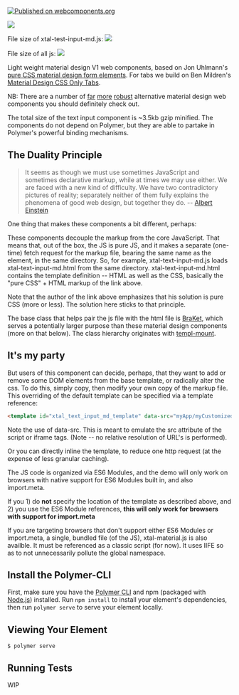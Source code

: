 [![Published on webcomponents.org](https://img.shields.io/badge/webcomponents.org-published-blue.svg)](https://www.webcomponents.org/element/bahrus/xtal-material)

<a href="https://nodei.co/npm/xtal-material/"><img src="https://nodei.co/npm/xtal-material.png"></a>

File size of xtal-test-input-md.js:  <img src="http://img.badgesize.io/https://cdn.jsdelivr.net/npm/xtal-material@0.0.36/dist/xtal-text-input-md.iife.min.js?compression=gzip">

File size of all js: <img src="http://img.badgesize.io/https://cdn.jsdelivr.net/npm/xtal-material@0.0.36/dist/xtal-material.min.js?compression=gzip">

Light weight material design V1 web components, based on Jon Uhlmann's [pure CSS material design form elements](https://codepen.io/jonnitto/pen/OVmvPB).  For tabs we build on Ben Mildren's [Material Design CSS Only Tabs](https://codepen.io/mildrenben/pen/bdGdOb).

NB:  There are a number of [far](https://github.com/material-components/material-components-web-components) [more](https://vaadin.com/components/browse) [robust](https://www.webcomponents.org/collection/PolymerElements/paper-elements) alternative material design web components you should definitely check out.

The total size of the text input component is ~3.5kb gzip minified.  The components do not depend on Polymer, but they are able to partake in Polymer's powerful binding mechanisms.

## The Duality Principle

>It seems as though we must use sometimes JavaScript and sometimes declarative markup, while at times we may use either. We are faced with a new kind of difficulty. We have two contradictory pictures of reality; separately neither of them fully explains the phenomena of good web design, but together they do. -- [Albert Einstein](https://en.wikipedia.org/wiki/Wave%E2%80%93particle_duality)

One thing that makes these components a bit different, perhaps:

These components decouple the markup from the core JavaScript.  That means that, out of the box, the JS is pure JS, and it makes a separate (one-time) fetch request for the markup file, bearing the same name as the element, in the same directory.  So, for example, xtal-text-input-md.js loads xtal-text-input-md.html from the same directory.  xtal-text-input-md.html contains the template definition -- HTML as well as the CSS, basically the "pure CSS" + HTML markup of the link above.


Note that the author of the link above emphasizes that his solution is pure CSS (more or less).  The solution here sticks to that principle.

The base class that helps pair the js file with the html file is [BraKet](https://www.npmjs.com/package/bra-ket), which serves a potentially larger purpose than these material design components (more on that below). The class hierarchy originates with [templ-mount](https://www.npmjs.com/package/templ-mount).

## It's my party

But users of this component can decide, perhaps, that they want to add or remove some DOM elements from the base template, or radically alter the css.  To do this, simply copy, then modify your own copy of the markup file.  This overriding of the default template can be specified via a template reference:

```html
<template id="xtal_text_input_md_template" data-src="myApp/myCustomizedVersion/my-neon-lipstick-text-box.html"></template>
```

Note the use of data-src.  This is meant to emulate the src attribute of the script or iframe tags.  (Note -- no relative resolution of URL's is performed).

Or you can directly inline the template, to reduce one http request (at the expense of less granular caching).

The JS code is organized via ES6 Modules, and the demo will only work on browsers with native support for ES6 Modules built in, and also import.meta.

If you 1) do **not** specify the location of the template as described above, and 2) you use the ES6 Module references,  **this will only work for browsers with support for import.meta**

If you are targeting browsers that don't support either ES6 Modules or import.meta,  a single, bundled file (of the JS), xtal-material.js is also availble. It must be referenced as a classic script (for now).  It uses IIFE so as to not unnecessarily pollute the global namespace.

<!--
```
<custom-element-demo>
  <template>
    <div style="height:600px">
        <litter-g></litter-g>
        <template id="radio-group">
          <xtal-radio-group-md name="pronoun">
            <div data-lit disabled data-input='["He", "She", "They", "Ze", "A pronoun not listed", "No pronoun preference"]'
              target>
              <script nomodule>
                html`
                      <div class="form-radio form-radio-inline">
                        <div class="form-radio-legend">Prefered Pronoun</div>
                          ${input.map(item => html`
                              <label class="form-radio-label">
                                <input name=pronoun class="form-radio-field" type="radio" required value="${item}" />
                                <i class="form-radio-button"></i>
                                <span>${item}</span>
                              </label>
                          `)}
                    `
              </script>
            </div>
          </xtal-radio-group-md>
        </template>
    
        <template id="radio-tabs">
          <xtal-radio-tabs-md name="pronoun">
            <div disabled data-lit data-input='["He", "She", "They", "Ze"]'>
              <script nomodule>
                html`
                  <div class="tab-wrap">
                      ${input.map((item, idx) => html`
                      <input type="radio" name="tabs" id="tab${idx}">
                        <div class="tab-label-content" id="tab${idx}-content">
                            <label for="tab${idx}">${item}</label>
                            
                          </div>
                      `)}
                      <div class="slide"></div>
                        </div>
                    `
              </script>
    
            </div>
          </xtal-radio-tabs-md>
    
    
        </template>
    
        <template id="text-demos">
          <xtal-text-input-md placeholder="Please fill in your full name">
            <span slot="label">Name</span>
          </xtal-text-input-md>
    
    
          <xtal-email-input-md>
            <span slot="label">Email</span>
            <span slot="hint">We will never spam you</span>
          </xtal-email-input-md>
          <div>Which type of music do you like?</div>
          <xtal-checkbox-input-md checked="{{likes_rap}}">
            <span slot="label">Rap</span>
          </xtal-checkbox-input-md>
          <xtal-checkbox-input-md checked="{{likes_pop}}">
            <span slot="label">Pop</span>
          </xtal-checkbox-input-md>
          <xtal-checkbox-input-md checked="{{likes_rock}}">
            <span slot="label">Rock</span>
          </xtal-checkbox-input-md>
          <xtal-checkbox-input-md checked="{{likes_metal}}">
            <span slot="label">Metal</span>
          </xtal-checkbox-input-md>
          <xtal-checkbox-input-md checked="{{likes_r_and_b}}">
            <span slot="label">R&amp;B</span>
          </xtal-checkbox-input-md>
          <xtal-text-area-md>
            <span slot="label">Your Message</span>
          </xtal-text-area-md>
          <div>Favorite Netflix Series</div>
          <xtal-deco><script nomodule>
            ({
              options:[
                'House of Cards', 'Orange is the New Black', 'Marco Polo', 'Narcos', 'The Crown', 'Ozark'
              ]
            })
          </script></xtal-deco>
          <xtal-text-input-md aria-placeholder="Pick your favorite Netflix series" placeholder="Pick your favorite Netflix series"></xtal-text-input-md>
        </template>
    

        <xtal-side-nav>
          <style>
            a {
              padding: 8px 8px 8px 32px;
              text-decoration: none;
              font-size: 25px;
              color: #818181;
              display: block;
              transition: 0.3s;
            }
    
            a:hover {
              color: #f1f1f1;
            }
          </style>
          <span slot="title">xtal-material Catalog</span>
          <a href="#radio-group" data-template="radio-group">Radio Group</a>
          <a href="#radio-tabs" data-template="radio-tabs">Tabs</a>
          <a href="#text-demos" data-template="text-demos">Text Demos</a>
        </xtal-side-nav>
        <p-d on="click" if="a" prop="from" val="target.dataset.template"></p-d>
        <b-c-c noshadow copy></b-c-c>
    
    
        <script nomodule src="https://unpkg.com/@webcomponents/webcomponentsjs/webcomponents-bundle.js"></script>
        <script type="module" src="https://unpkg.com/xtal-material@0.0.38/dist/xtal-material.js"></script>
        <script type="module" src="https://unpkg.com/carbon-copy@0.1.43/carbon-copy.js"></script>
        <script type="module" src="https://unpkg.com/p-d.p-u@0.0.100/dist/p-d.p-u.iife.js"></script>
        <script type="module" src="https://unpkg.com/litter-g@0.0.18/dist/litter-g.iife.js?module"></script>
        <script type="module" src="https://cdn.jsdelivr.net/npm/xtal-decorator@0.0.33/dist/xtal-decorator.iife.js"></script>
      </div>
  </template>
</custom-element-demo>
```
-->

## Install the Polymer-CLI

First, make sure you have the [Polymer CLI](https://www.npmjs.com/package/polymer-cli) and npm (packaged with [Node.js](https://nodejs.org)) installed. Run `npm install` to install your element's dependencies, then run `polymer serve` to serve your element locally.

## Viewing Your Element

```
$ polymer serve
```

## Running Tests

WIP
